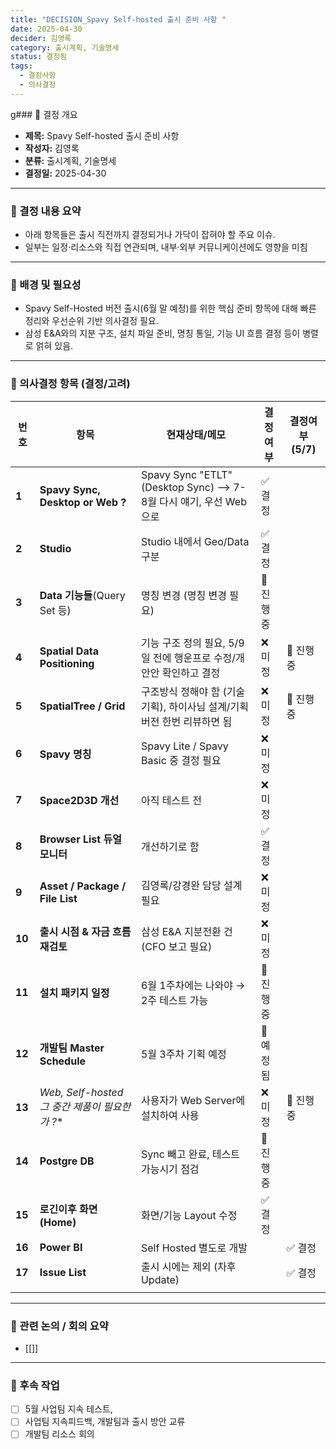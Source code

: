 ```yaml
---
title: "DECISION_Spavy Self-hosted 출시 준비 사항 "
date: 2025-04-30
decider: 김영록
category: 출시계획, 기술명세
status: 결정됨
tags:
  - 결정사항
  - 의사결정
---
```

g### 🔹 결정 개요

- **제목:** Spavy Self-hosted 출시 준비 사항   
- **작성자:** 김영록  
- **분류:** 출시계획, 기술명세  
- **결정일:** 2025-04-30

---
### 🔹 결정 내용 요약

- 아래 항목들은 출시 직전까지 결정되거나 가닥이 잡혀야 할 주요 이슈. 
- 일부는 일정·리소스와 직접 연관되며, 내부·외부 커뮤니케이션에도 영향을 미침
---
### 🔹 배경 및 필요성

- Spavy Self-Hosted 버전 출시(6월 말 예정)를 위한 핵심 준비 항목에 대해 빠른 정리와 우선순위 기반 의사결정 필요.  
- 삼성 E&A와의 지분 구조, 설치 파일 준비, 명칭 통일, 기능 UI 흐름 결정 등이 병렬로 얽혀 있음.
---
### 🔹 의사결정 항목 (결정/고려)

| 번호     | 항목                                    | 현재상태/메모                                                   | 결정여부   | 결정여부 (5/7) |
| ------ | ------------------------------------- | --------------------------------------------------------- | ------ | ---------- |
| **1**  | **Spavy Sync,  Desktop or Web ?**     | Spavy Sync "ETLT" (Desktop Sync) --> 7-8월 다시 얘기, 우선 Web으로 | ✅ 결정   |            |
| **2**  | **Studio**                            | Studio 내에서 Geo/Data 구분                                    | ✅ 결정   |            |
| **3**  | **Data 기능들**(Query Set 등)             | 명칭 변경 (명칭 변경 필요)                                          | 🔄 진행중 |            |
| **4**  | **Spatial Data Positioning**          | 기능 구조 정의 필요, 5/9일 전에 행운프로 수정/개안안 확인하고 결정                  | ❌ 미정   | 🔄 진행중     |
| **5**  | **SpatialTree / Grid**                | 구조방식 정해야 함 (기술기획), 하이사님 설계/기획 버전 한번 리뷰하면 됨                | ❌ 미정   | 🔄 진행중     |
| **6**  | **Spavy 명칭**                          | Spavy Lite / Spavy Basic 중 결정 필요                          | ❌ 미정   |            |
| **7**  | **Space2D3D 개선**                      | 아직 테스트 전                                                  | ❌ 미정   |            |
| **8**  | **Browser List 듀얼 모니터**               | 개선하기로 함                                                   | ✅ 결정   |            |
| **9**  | **Asset / Package / File List**       | 김영록/강경완 담당 설계 필요                                          | ❌ 미정   |            |
| **10** | **출시 시점 & 자금 흐름 재검토**                 | 삼성 E&A 지분전환 건 (CFO 보고 필요)                                 | ❌ 미정   |            |
| **11** | **설치 패키지 일정**                         | 6월 1주차에는 나와야 → 2주 테스트 가능                                  | 🔄 진행중 |            |
| **12** | **개발팀 Master Schedule**               | 5월 3주차 기획 예정                                              | 🔄 예정됨 |            |
| **13** | **Web, Self-hosted* 그 중간 제품이 필요한가 ?** | 사용자가 Web Server에 설치하여 사용                                  | ❌ 미정   | 🔄 진행중     |
| **14** | **Postgre DB**                        | Sync 빼고 완료, 테스트 가능시기 점검                                   | 🔄 진행중 |            |
| **15** | **로긴이후 화면(Home)**                     | 화면/기능 Layout 수정                                           | ✅ 결정   |            |
| **16** | **Power BI**                          | Self Hosted 별도로 개발                                        |        | ✅ 결정       |
| **17** | **Issue List**                        | 출시 시에는 제외 (차후 Update)                                     |        | ✅ 결정       |
|        |                                       |                                                           |        |            |

---
### 🔹 관련 논의 / 회의 요약

- [[]]


---

### 🔹 후속 작업

- [ ] 5월 사업팀 지속 테스트,
- [ ] 사업팀 지속피드백, 개발팀과 출시 방안 교류 
- [ ] 개발팀 리소스 회의 
